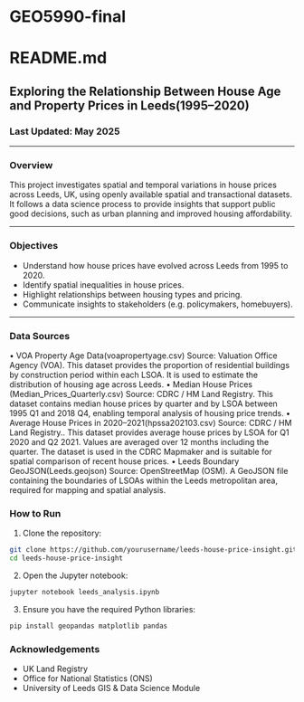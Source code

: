 # GEO5990-final
# README.md

##  Exploring the Relationship Between House Age and Property Prices in Leeds(1995–2020)

###  Last Updated: May 2025

---

###  Overview

This project investigates spatial and temporal variations in house prices across Leeds, UK, using openly available spatial and transactional datasets. It follows a data science process to provide insights that support public good decisions, such as urban planning and improved housing affordability.

---

###  Objectives

* Understand how house prices have evolved across Leeds from 1995 to 2020.
* Identify spatial inequalities in house prices.
* Highlight relationships between housing types and pricing.
* Communicate insights to stakeholders (e.g. policymakers, homebuyers).

---

###  Data Sources

•	VOA Property Age Data(voapropertyage.csv)
Source: Valuation Office Agency (VOA). This dataset provides the proportion of residential buildings by construction period within each LSOA. It is used to estimate the distribution of housing age across Leeds.
•	Median House Prices (Median_Prices_Quarterly.csv)
Source: CDRC / HM Land Registry. This dataset contains median house prices by quarter and by LSOA between 1995 Q1 and 2018 Q4, enabling temporal analysis of housing price trends.
•	Average House Prices in 2020–2021(hpssa202103.csv)
Source: CDRC / HM Land Registry..
This dataset provides average house prices by LSOA for Q1 2020 and Q2 2021. Values are averaged over 12 months including the quarter. The dataset is used in the CDRC Mapmaker and is suitable for spatial comparison of recent house prices.
•	Leeds Boundary GeoJSON(Leeds.geojson)
Source: OpenStreetMap (OSM). A GeoJSON file containing the boundaries of LSOAs within the Leeds metropolitan area, required for mapping and spatial analysis.


###  How to Run

1. Clone the repository:

```bash
git clone https://github.com/yourusername/leeds-house-price-insight.git
cd leeds-house-price-insight
```

2. Open the Jupyter notebook:

```bash
jupyter notebook leeds_analysis.ipynb
```

3. Ensure you have the required Python libraries:

```bash
pip install geopandas matplotlib pandas
```



###  Acknowledgements

* UK Land Registry
* Office for National Statistics (ONS)
* University of Leeds GIS & Data Science Module
